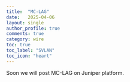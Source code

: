 ```yaml
---
title:  "MC-LAG"
date:   2025-04-06
layout: single
author_profile: true
comments: true
category: wire
toc: true
toc_label: "SVLAN"
toc_icon: "heart"
---
```


Soon we will post MC-LAG on Juniper platform.